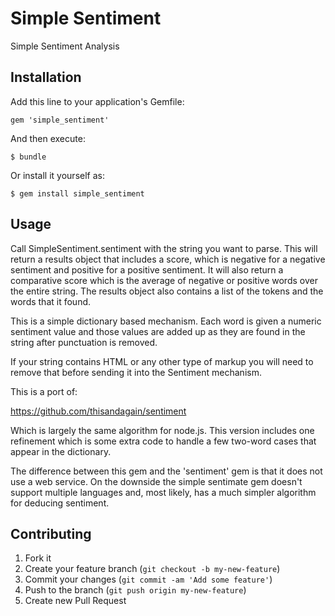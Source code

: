 # Simple Sentiment

Simple Sentiment Analysis

## Installation

Add this line to your application's Gemfile:

    gem 'simple_sentiment'

And then execute:

    $ bundle

Or install it yourself as:

    $ gem install simple_sentiment

## Usage

Call SimpleSentiment.sentiment with the string you want to parse. This will return a results object that includes a score, which is negative for a negative sentiment and positive for a positive sentiment. It will also return a comparative score which is the average of negative or positive words over the entire string. The results object also contains a list of the tokens and the words that it found.

This is a simple dictionary based mechanism. Each word is given a numeric sentiment value and those values are added up as they are found in the string after punctuation is removed.

If your string contains HTML or any other type of markup you will need to remove that before sending it into the Sentiment mechanism.

This is a port of:

https://github.com/thisandagain/sentiment

Which is largely the same algorithm for node.js. This version includes one refinement which is some extra code to handle a few two-word cases that appear in the dictionary.

The difference between this gem and the 'sentiment' gem is that it does not use a web service. On the downside the simple sentimate gem doesn't support multiple languages and, most likely, has a much simpler algorithm for deducing sentiment.

## Contributing

1. Fork it
2. Create your feature branch (`git checkout -b my-new-feature`)
3. Commit your changes (`git commit -am 'Add some feature'`)
4. Push to the branch (`git push origin my-new-feature`)
5. Create new Pull Request
